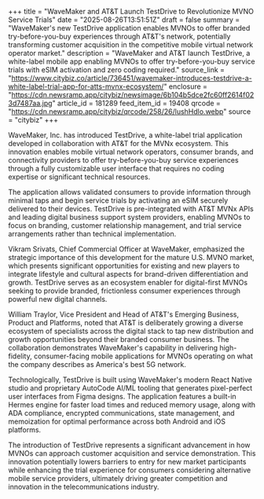 +++
title = "WaveMaker and AT&T Launch TestDrive to Revolutionize MVNO Service Trials"
date = "2025-08-26T13:51:51Z"
draft = false
summary = "WaveMaker's new TestDrive application enables MVNOs to offer branded try-before-you-buy experiences through AT&T's network, potentially transforming customer acquisition in the competitive mobile virtual network operator market."
description = "WaveMaker and AT&T launch TestDrive, a white-label mobile app enabling MVNOs to offer try-before-you-buy service trials with eSIM activation and zero coding required."
source_link = "https://www.citybiz.co/article/736451/wavemaker-introduces-testdrive-a-white-label-trial-app-for-atts-mvnx-ecosystem/"
enclosure = "https://cdn.newsramp.app/citybiz/newsimage/6b104b5dce2fc60ff2614f023d7487aa.jpg"
article_id = 181289
feed_item_id = 19408
qrcode = "https://cdn.newsramp.app/citybiz/qrcode/258/26/lushHdlo.webp"
source = "citybiz"
+++

<p>WaveMaker, Inc. has introduced TestDrive, a white-label trial application developed in collaboration with AT&T for the MVNx ecosystem. This innovation enables mobile virtual network operators, consumer brands, and connectivity providers to offer try-before-you-buy service experiences through a fully customizable user interface that requires no coding expertise or significant technical resources.</p><p>The application allows validated consumers to provide information through minimal taps and begin service trials by activating an eSIM securely delivered to their devices. TestDrive is pre-integrated with AT&T MVNx APIs and leading digital business support system providers, enabling MVNOs to focus on branding, customer relationship management, and trial service arrangements rather than technical implementation.</p><p>Vikram Srivats, Chief Commercial Officer at WaveMaker, emphasized the strategic importance of this development for the mature U.S. MVNO market, which presents significant opportunities for existing and new players to integrate lifestyle and cultural aspects for brand-driven differentiation and growth. TestDrive serves as an ecosystem enabler for digital-first MVNOs seeking to provide branded, frictionless consumer experiences through powerful new digital channels.</p><p>William Traylor, Vice President and Head of AT&T's Emerging Business, Product and Platforms, noted that AT&T is deliberately growing a diverse ecosystem of specialists across the digital stack to tap new distribution and growth opportunities beyond their branded consumer business. The collaboration demonstrates WaveMaker's capability in delivering high-fidelity, consumer-facing mobile applications for MVNOs operating on what the company describes as America's best 5G network.</p><p>Technologically, TestDrive is built using WaveMaker's modern React Native studio and proprietary AutoCode AI/ML tooling that generates pixel-perfect user interfaces from Figma designs. The application features a built-in Hermes engine for faster load times and reduced memory usage, along with ADA compliance, encrypted communications, state management, and memoization for optimal performance across both Android and iOS platforms.</p><p>The introduction of TestDrive represents a significant advancement in how MVNOs can approach customer acquisition and service demonstration. This innovation potentially lowers barriers to entry for new market participants while enhancing the trial experience for consumers considering alternative mobile service providers, ultimately driving greater competition and innovation in the telecommunications industry.</p>